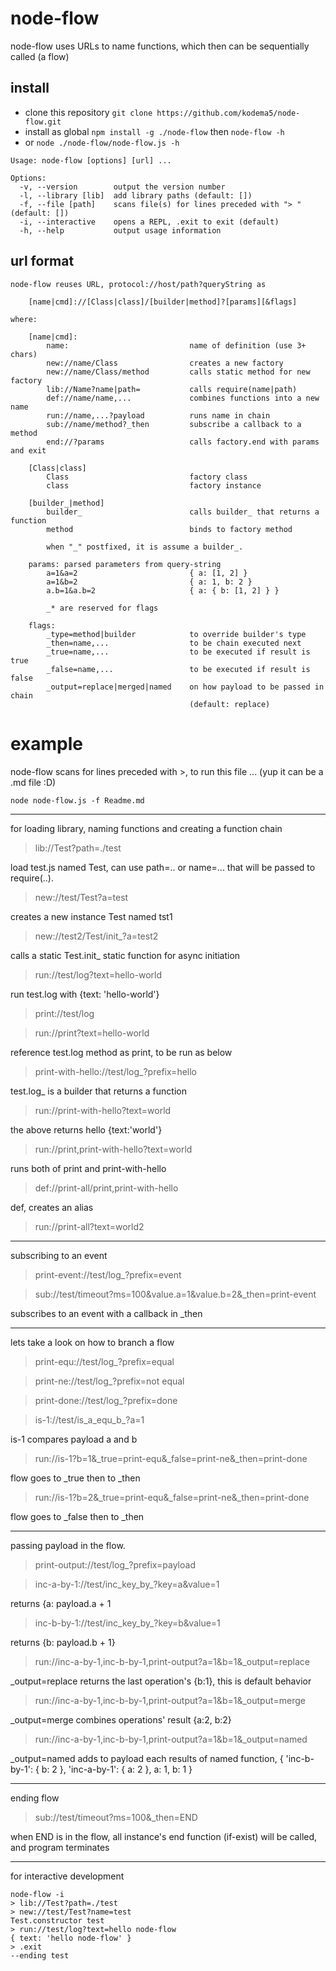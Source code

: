 # node-flow

node-flow uses URLs to name functions, which then can be sequentially called (a flow)

## install

* clone this repository ```git clone https://github.com/kodema5/node-flow.git```
* install as global ```npm install -g ./node-flow``` then ```node-flow -h```
* or ```node ./node-flow/node-flow.js -h```

```
Usage: node-flow [options] [url] ...

Options:
  -v, --version        output the version number
  -l, --library [lib]  add library paths (default: [])
  -f, --file [path]    scans file(s) for lines preceded with "> " (default: [])
  -i, --interactive    opens a REPL, .exit to exit (default)
  -h, --help           output usage information

```

## url format

```
node-flow reuses URL, protocol://host/path?queryString as

    [name|cmd]://[Class|class]/[builder|method]?[params][&flags]

where:

    [name|cmd]:
        name:                           name of definition (use 3+ chars)
        new://name/Class                creates a new factory
        new://name/Class/method         calls static method for new factory
        lib://Name?name|path=           calls require(name|path)
        def://name/name,...             combines functions into a new name
        run://name,...?payload          runs name in chain
        sub://name/method?_then         subscribe a callback to a method
        end://?params                   calls factory.end with params and exit

    [Class|class]
        Class                           factory class
        class                           factory instance

    [builder_|method]
        builder_                        calls builder_ that returns a function
        method                          binds to factory method

        when "_" postfixed, it is assume a builder_.

    params: parsed parameters from query-string
        a=1&a=2                         { a: [1, 2] }
        a=1&b=2                         { a: 1, b: 2 }
        a.b=1&a.b=2                     { a: { b: [1, 2] } }

        _* are reserved for flags

    flags:
        _type=method|builder            to override builder's type
        _then=name,...                  to be chain executed next
        _true=name,...                  to be executed if result is true
        _false=name,...                 to be executed if result is false
        _output=replace|merged|named    on how payload to be passed in chain
                                        (default: replace)
```

# example

node-flow scans for lines preceded with >, to run this file ... (yup it can be a .md file :D)

    node node-flow.js -f Readme.md

---

for loading library, naming functions and creating a function chain

> lib://Test?path=./test

load test.js named Test, can use path=.. or name=... that will be passed to require(..).

> new://test/Test?a=test

creates a new instance Test named tst1

> new://test2/Test/init_?a=test2

calls a static Test.init_ static function for async initiation

> run://test/log?text=hello-world

run test.log with {text: 'hello-world'}

> print://test/log

> run://print?text=hello-world

reference test.log method as print, to be run as below

> print-with-hello://test/log_?prefix=hello

test.log_ is a builder that returns a function

> run://print-with-hello?text=world

the above returns hello {text:'world'}

> run://print,print-with-hello?text=world

runs both of print and print-with-hello

> def://print-all/print,print-with-hello

def, creates an alias

> run://print-all?text=world2

---

subscribing to an event

> print-event://test/log_?prefix=event

> sub://test/timeout?ms=100&value.a=1&value.b=2&_then=print-event

subscribes to an event with a callback in _then

---

lets take a look on how to branch a flow

>  print-equ://test/log_?prefix=equal

>  print-ne://test/log_?prefix=not equal

>  print-done://test/log_?prefix=done

> is-1://test/is_a_equ_b_?a=1

is-1 compares payload a and b

> run://is-1?b=1&_true=print-equ&_false=print-ne&_then=print-done

flow goes to _true then to _then

> run://is-1?b=2&_true=print-equ&_false=print-ne&_then=print-done

flow goes to _false then to _then

---

passing payload in the flow.

> print-output://test/log_?prefix=payload

> inc-a-by-1://test/inc_key_by_?key=a&value=1

returns {a: payload.a + 1

> inc-b-by-1://test/inc_key_by_?key=b&value=1

returns {b: payload.b + 1}

> run://inc-a-by-1,inc-b-by-1,print-output?a=1&b=1&_output=replace

_output=replace returns the last operation's {b:1}, this is default behavior

> run://inc-a-by-1,inc-b-by-1,print-output?a=1&b=1&_output=merge

_output=merge combines operations' result {a:2, b:2}

> run://inc-a-by-1,inc-b-by-1,print-output?a=1&b=1&_output=named

_output=named adds to payload each results of named function, { 'inc-b-by-1': { b: 2 }, 'inc-a-by-1': { a: 2 }, a: 1, b: 1 }

---

ending flow

> sub://test/timeout?ms=100&_then=END

when END is in the flow, all instance's end function (if-exist) will be called,
and program terminates

---

for interactive development

    node-flow -i
    > lib://Test?path=./test
    > new://test/Test?name=test
    Test.constructor test
    > run://test/log?text=hello node-flow
    { text: 'hello node-flow' }
    > .exit
    --ending test
